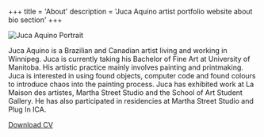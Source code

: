 +++
title = 'About'
description = 'Juca Aquino artist portfolio website about bio section'
+++

![Juca Aquino Portrait](/images/portrait.jpg)

Juca Aquino is a Brazilian and Canadian artist living and working in Winnipeg.
Juca is currently taking his Bachelor of Fine Art at University of Manitoba.
His artistic practice mainly involves painting and printmaking. Juca is
interested in using found objects, computer code and found colours to introduce
chaos into the painting process. Juca has exhibited work at La Maison des
artistes, Martha Street Studio and the School of Art Student Gallery. He has
also participated in residencies at Martha Street Studio and Plug In ICA.

<a href="/cv/aquino-cv.pdf" target="_blank">Download CV</a>

